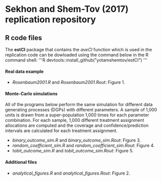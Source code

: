 # Sekhon and Shem-Tov (2017) replication repository

## R code files

The **estCI** package that contains the *aveCI* function which is used in the replication code can be dowloaded using the command below in the R command shell:
'''R
devtools::install_github("yotamshemtov/estCI")
'''

#### Real data example
* *Rosenbaum2001.R* and *Rosenbaum2001.Rout*: Figure 1.

#### Monte-Carlo simulations
All of the programs below perform the same simulation for different data generating processes (DGPs) with different parameters. A sample of 1,000 units is drawn from a super-population 1,000 times for each parameter combination. For each sample, 1,000 different treatment assignment allocations are computed and the coverage and confidence/prediction intervals are calculated for each treatment assignment. 
 
* *binary_outcome_sim.R* and *binary_outcome_sim.Rout*: Figure 3.
* *random_coefficient_sim.R* and *random_coefficient_sim.Rout*: Figure 4. 
* *tobit_outcome_sim.R* and *tobit_outcome_sim.Rout*: Figure 5.

#### Additional files
* *analytical_figures.R* and *analytical_figures.Rout*: Figure 2.


